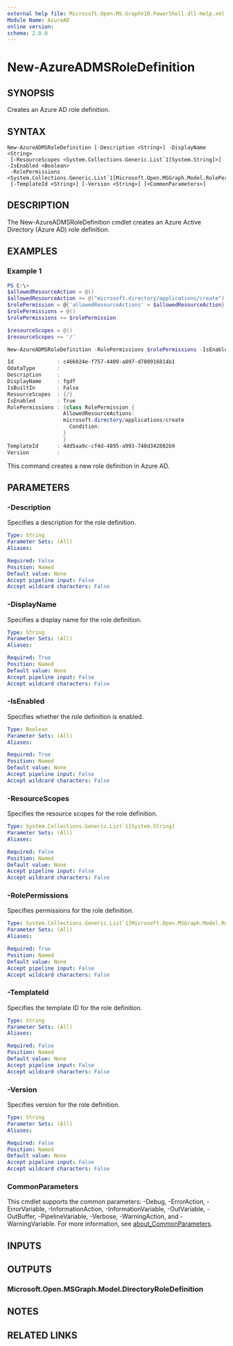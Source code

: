 ```yaml
---
external help file: Microsoft.Open.MS.GraphV10.PowerShell.dll-Help.xml
Module Name: AzureAD
online version:
schema: 2.0.0
---
```


# New-AzureADMSRoleDefinition

## SYNOPSIS
Creates an Azure AD role definition.

## SYNTAX

```
New-AzureADMSRoleDefinition [-Description <String>] -DisplayName <String>
 [-ResourceScopes <System.Collections.Generic.List`1[System.String]>] -IsEnabled <Boolean>
 -RolePermissions <System.Collections.Generic.List`1[Microsoft.Open.MSGraph.Model.RolePermission]>
 [-TemplateId <String>] [-Version <String>] [<CommonParameters>]
```

## DESCRIPTION
The New-AzureADMSRoleDefinition cmdlet creates an Azure Active Directory (Azure AD) role definition.

## EXAMPLES

### Example 1
```powershell
PS C:\>
$allowedResourceAction = @()
$allowedResourceAction += @("microsoft.directory/applications/create")
$rolePermission = @{'allowedResourceActions' = $allowedResourceAction}
$rolePermissions = @()
$rolePermissions += $rolePermission

$resourceScopes = @()
$resourceScopes += '/'

New-AzureADMSRoleDefinition -RolePermissions $rolePermissions -IsEnabled $true -DisplayName 'MyRoleDefinition' -ResourceScopes $resourceScopes

Id              : c466024e-f757-4409-a897-d780916814b1
OdataType       :
Description     :
DisplayName     : fgdf
IsBuiltIn       : False
ResourceScopes  : {/}
IsEnabled       : True
RolePermissions : {class RolePermission {
                  AllowedResourceActions:
                  microsoft.directory/applications/create
                    Condition:
                  }
                  }
TemplateId      : 4dd5aa9c-cf4d-4895-a993-740d342802b9
Version         :
```

This command creates a new role definition in Azure AD.

## PARAMETERS

### -Description
Specifies a description for the role definition.

```yaml
Type: String
Parameter Sets: (All)
Aliases:

Required: False
Position: Named
Default value: None
Accept pipeline input: False
Accept wildcard characters: False
```

### -DisplayName
Specifies a display name for the role definition.

```yaml
Type: String
Parameter Sets: (All)
Aliases:

Required: True
Position: Named
Default value: None
Accept pipeline input: False
Accept wildcard characters: False
```

### -IsEnabled
Specifies whether the role definition is enabled.

```yaml
Type: Boolean
Parameter Sets: (All)
Aliases:

Required: True
Position: Named
Default value: None
Accept pipeline input: False
Accept wildcard characters: False
```

### -ResourceScopes
Specifies the resource scopes for the role definition.

```yaml
Type: System.Collections.Generic.List`1[System.String]
Parameter Sets: (All)
Aliases:

Required: False
Position: Named
Default value: None
Accept pipeline input: False
Accept wildcard characters: False
```

### -RolePermissions
Specifies permissions for the role definition.

```yaml
Type: System.Collections.Generic.List`1[Microsoft.Open.MSGraph.Model.RolePermission]
Parameter Sets: (All)
Aliases:

Required: True
Position: Named
Default value: None
Accept pipeline input: False
Accept wildcard characters: False
```

### -TemplateId
Specifies the template ID for the role definition.

```yaml
Type: String
Parameter Sets: (All)
Aliases:

Required: False
Position: Named
Default value: None
Accept pipeline input: False
Accept wildcard characters: False
```

### -Version
Specifies version for the role definition.

```yaml
Type: String
Parameter Sets: (All)
Aliases:

Required: False
Position: Named
Default value: None
Accept pipeline input: False
Accept wildcard characters: False
```

### CommonParameters
This cmdlet supports the common parameters: -Debug, -ErrorAction, -ErrorVariable, -InformationAction, -InformationVariable, -OutVariable, -OutBuffer, -PipelineVariable, -Verbose, -WarningAction, and -WarningVariable. For more information, see [about_CommonParameters](http://go.microsoft.com/fwlink/?LinkID=113216).

## INPUTS

## OUTPUTS

### Microsoft.Open.MSGraph.Model.DirectoryRoleDefinition
## NOTES

## RELATED LINKS
